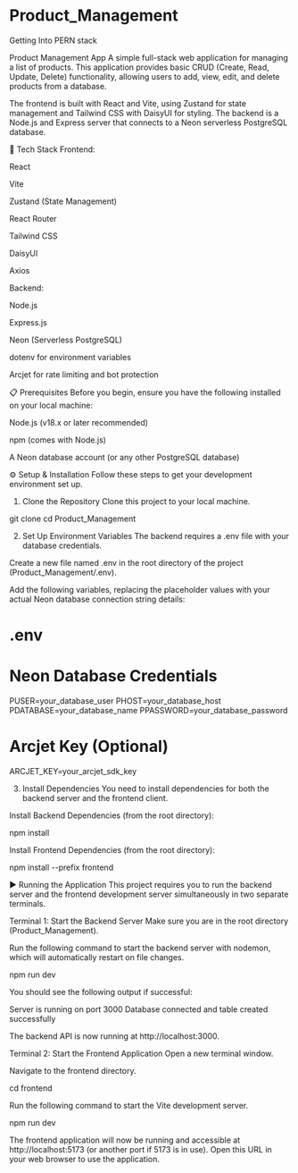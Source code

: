 # Product_Management
Getting Into PERN stack 


Product Management App
A simple full-stack web application for managing a list of products. This application provides basic CRUD (Create, Read, Update, Delete) functionality, allowing users to add, view, edit, and delete products from a database.

The frontend is built with React and Vite, using Zustand for state management and Tailwind CSS with DaisyUI for styling. The backend is a Node.js and Express server that connects to a Neon serverless PostgreSQL database.

🚀 Tech Stack
Frontend:

React

Vite

Zustand (State Management)

React Router

Tailwind CSS

DaisyUI

Axios

Backend:

Node.js

Express.js

Neon (Serverless PostgreSQL)

dotenv for environment variables

Arcjet for rate limiting and bot protection

📋 Prerequisites
Before you begin, ensure you have the following installed on your local machine:

Node.js (v18.x or later recommended)

npm (comes with Node.js)

A Neon database account (or any other PostgreSQL database)

⚙️ Setup & Installation
Follow these steps to get your development environment set up.

1. Clone the Repository
Clone this project to your local machine.

git clone <your-repository-url>
cd Product_Management

2. Set Up Environment Variables
The backend requires a .env file with your database credentials.

Create a new file named .env in the root directory of the project (Product_Management/.env).

Add the following variables, replacing the placeholder values with your actual Neon database connection string details:

# .env

# Neon Database Credentials
PUSER=your_database_user
PHOST=your_database_host
PDATABASE=your_database_name
PPASSWORD=your_database_password

# Arcjet Key (Optional)
ARCJET_KEY=your_arcjet_sdk_key

3. Install Dependencies
You need to install dependencies for both the backend server and the frontend client.

Install Backend Dependencies (from the root directory):

npm install

Install Frontend Dependencies (from the root directory):

npm install --prefix frontend

▶️ Running the Application
This project requires you to run the backend server and the frontend development server simultaneously in two separate terminals.

Terminal 1: Start the Backend Server
Make sure you are in the root directory (Product_Management).

Run the following command to start the backend server with nodemon, which will automatically restart on file changes.

npm run dev

You should see the following output if successful:

Server is running on port 3000
Database connected and table created successfully

The backend API is now running at http://localhost:3000.

Terminal 2: Start the Frontend Application
Open a new terminal window.

Navigate to the frontend directory.

cd frontend

Run the following command to start the Vite development server.

npm run dev

The frontend application will now be running and accessible at http://localhost:5173 (or another port if 5173 is in use). Open this URL in your web browser to use the application.
